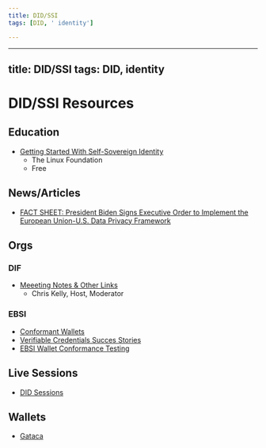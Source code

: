 ```yaml
---
title: DID/SSI
tags: [DID, ' identity']

---
```


---
title: DID/SSI
tags: DID, identity
---

# DID/SSI Resources

## Education
- [Getting Started With Self-Sovereign Identity](https://training.linuxfoundation.org/training/getting-started-with-self-sovereign-identity-lfs178x/)
    - The Linux Foundation
    - Free

## News/Articles
- [FACT SHEET: President Biden Signs Executive Order to Implement the European Union-U.S. Data Privacy Framework](https://www.whitehouse.gov/briefing-room/statements-releases/2022/10/07/fact-sheet-president-biden-signs-executive-order-to-implement-the-european-union-u-s-data-privacy-framework/)

## Orgs
### DIF
- [Meeeting Notes & Other Links](https://hackmd.io/@chriskelly)
    - Chris Kelly, Host, Moderator
### EBSI
- [Conformant Wallets](https://ec.europa.eu/digital-building-blocks/wikis/display/EBSI/Conformant+wallets)
- [Verifiable Credentials Succes Stories](https://ec.europa.eu/digital-building-blocks/wikis/display/EBSI/Verifiable+Credentials+Success+Stories)
- [EBSI Wallet Conformance Testing](https://api.preprod.ebsi.eu/docs/wallet-conformance)

## Live Sessions
- [DID Sessions](/AmS0W6eMSq6zxCd0FOiRJg)

## Wallets
- [Gataca](https://gataca.io/blog/the-gataca-wallet-becomes-one-of-the-first-ebsi-conformant-wallets-in-europe)
